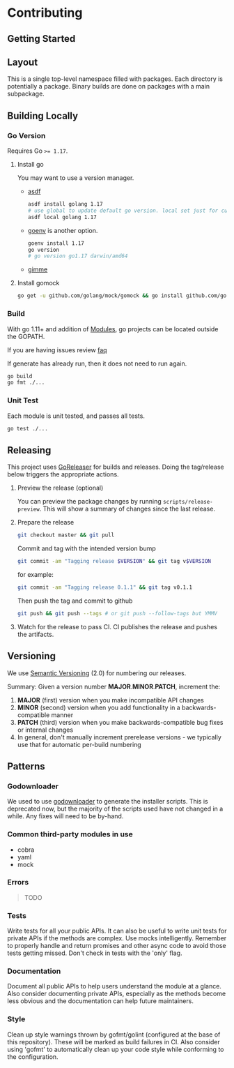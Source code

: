 # Contributing

## Getting Started

## Layout

This is a single top-level namespace filled with packages. Each directory is potentially a package. Binary builds are done on packages with a main subpackage.

## Building Locally

### Go Version

Requires Go `>= 1.17`.

1. Install go

   You may want to use a version manager.

   - [asdf](https://github.com/kennyp/asdf-golang)

     ```sh
     asdf install golang 1.17
     # use global to update default go version. local set just for current directory
     asdf local golang 1.17
     ```

   - [goenv](https://github.com/syndbg/goenv) is another option.

     ```sh
     goenv install 1.17
     go version
     # go version go1.17 darwin/amd64
     ```

   - [gimme](https://github.com/travis-ci/gimme)

1. Install gomock

   ```sh
   go get -u github.com/golang/mock/gomock && go install github.com/golang/mock/mockgen
   ```

### Build

With go 1.11+ and addition of [Modules](https://github.com/golang/go/wiki/Modules), go projects can be located outside the GOPATH.

If you are having issues review [faq](https://github.com/golang/go/wiki/Modules#faqs--most-common)

If generate has already run, then it does not need to run again.

```sh
go build
go fmt ./...
```

### Unit Test

Each module is unit tested, and passes all tests.

```sh
go test ./...
```

## Releasing

This project uses [GoReleaser](https://goreleaser.com/) for builds and releases. Doing the tag/release below triggers the appropriate actions.

1. Preview the release (optional)

   You can preview the package changes by running `scripts/release-preview`. This will show a summary of changes since the last release.

1. Prepare the release

   ```sh
   git checkout master && git pull
   ```

   Commit and tag with the intended version bump

   ```sh
   git commit -am "Tagging release $VERSION" && git tag v$VERSION
   ```

   for example:

   ```sh
   git commit -am "Tagging release 0.1.1" && git tag v0.1.1
   ```

   Then push the tag and commit to github

   ```sh
   git push && git push --tags # or git push --follow-tags but YMMV
   ```

1. Watch for the release to pass CI. CI publishes the release and pushes the artifacts.

## Versioning

We use [Semantic Versioning](http://semver.org/spec/v2.0.0.html) (2.0) for numbering our releases.

Summary: Given a version number **MAJOR**.**MINOR**.**PATCH**, increment the:

1. **MAJOR** (first) version when you make incompatible API changes
1. **MINOR** (second) version when you add functionality in a backwards-compatible manner
1. **PATCH** (third) version when you make backwards-compatible bug fixes or internal changes
1. In general, don't manually increment prerelease versions - we typically use that for automatic per-build numbering

## Patterns

### Godownloader

We used to use [godownloader](https://github.com/goreleaser/godownloader) to generate the installer scripts. This is deprecated now, but the majority of the scripts used have not changed in a while. Any fixes will need to be by-hand.

### Common third-party modules in use

- cobra
- yaml
- mock

### Errors

> TODO

### Tests

Write tests for all your public APIs. It can also be useful to write unit tests for private APIs if the methods are complex. Use mocks intelligently. Remember to properly handle and return promises and other async code to avoid those tests getting missed. Don't check in tests with the 'only' flag.

### Documentation

Document all public APIs to help users understand the module at a glance. Also consider documenting private APIs, especially as the methods become less obvious and the documentation can help future maintainers.

### Style

Clean up style warnings thrown by gofmt/golint (configured at the base of this repository). These will be marked as build failures in CI. Also consider using 'gofmt' to automatically clean up your code style while conforming to the configuration.
